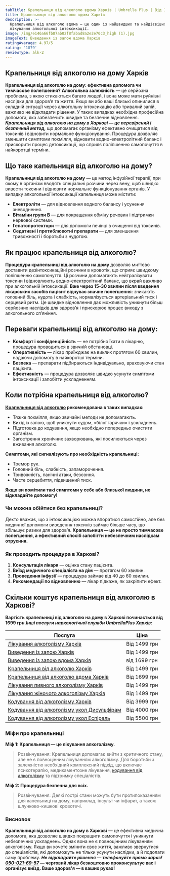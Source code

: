 ```yaml
---
tabTitle: Крапельниця від алкоголю вдома Харків | Umbrella Plus | Від 1699 грн
title: Крапельниця від алкоголю вдома Харків
description: >-
  Крапельниця від алкоголю вдома — це один із найшвидших та найдієвіших способів
  лікування алкогольної інтоксикації.
image: /img/e146a66fb87ab02f8fabad8a2e2e70c3_high (1).jpg
imageText: Виведення із запою вдома Харків
ratingAvarage: 4.97/5
rating: '1879'
reviewType: alk-2
---
```


## Крапельниця від алкоголю на дому Харків

**Крапельниця від алкоголю на дому: ефективна допомога чи тимчасове полегшення?**
**Алкогольна залежність** — це серйозна проблема, з якою стикаються багато людей, і вона може мати руйнівні наслідки для здоров’я та життя. Якщо ви або ваші близькі опинилися в складній ситуації через алкогольну інтоксикацію або тривалий запій, важливо не відкладати рішення. У таких випадках необхідна професійна допомога, яка забезпечить швидке та безпечне відновлення. ***Крапельниця від алкоголю на дому в Харкові — це перевірений і безпечний метод,*** що допомагає організму ефективно очищатися від токсинів і відновити нормальне функціонування. Процедура дозволяє зменшити симптоми похмілля, відновити водно-електролітний баланс і прискорити процес детоксикації, що сприяє поліпшенню самопочуття в найкоротші терміни.

## Що таке капельниця від алкоголю на дому?

**Крапельниця від алкоголю на дому** — це метод інфузійної терапії, при якому в організм вводять спеціальні розчини через вену, щоб швидко вивести токсини і відновити нормальне функціонування органів. У випадку алкогольної інтоксикації капельниця може містити:

* **Електроліти** — для відновлення водного балансу і усунення зневоднення.
* **Вітаміни групи B** — для покращення обміну речовин і підтримки нервової системи.
* **Гепатопротектори** — для допомоги печінці в очищенні від токсинів.
* **Седативні і протиблювотні препарати** — для зменшення тривожності і боротьби з нудотою.

## Як працює крапельниця від алкоголю?

**Процедура крапельниці від алкоголю на дому** дозволяє миттєво доставити дезінтоксикаційні розчини в кровотік, що сприяє швидкому поліпшенню самопочуття. Ці розчини допомагають нейтралізувати токсини і відновлюють водно-електролітний баланс, що вкрай важливо при алкогольній інтоксикації. **Вже через 15-30 хвилин після введення лікарських засобів пацієнт відчуває значне полегшення**: зникають головний біль, нудота і слабкість, нормалізується артеріальний тиск і серцевий ритм. Це швидке відновлення дає можливість уникнути більш серйозних наслідків для здоров’я і прискорює процес виходу з алкогольного сп’яніння.

## Переваги крапельниці від алкоголю на дому:

* **Комфорт і конфіденційність** — не потрібно їхати в лікарню, процедура проводиться в звичній обстановці.
* **Оперативність** — лікар приїжджає на виклик протягом 60 хвилин, надаючи допомогу в найкоротші терміни.
* **Безпека** — препарати підбираються індивідуально, враховуючи стан пацієнта.
* **Ефективність** — процедура дозволяє швидко усунути симптоми інтоксикації і запобігти ускладненням.

## Коли потрібна крапельниця від алкоголю?

**[Крапельниця від алкоголю](https://umbrella-plus.com.ua/uk/kharkiv/kapelnica_ot_alkogola_kharkiv-ua/) рекомендована в таких випадках:**

* Тяжке похмілля, якщо звичайні методи не допомагають.
* Вихід із запою, щоб уникнути судом, «білої гарячки» і ускладнень.
* Підготовка до кодування, якщо необхідно попередньо очистити організм.
* Загострення хронічних захворювань, які посилюються через вживання алкоголю.

**Симптоми, які сигналізують про необхідність крапельниці:**

* Тремор рук.
* Головний біль, слабкість, запаморочення.
* Тривожність, панічні атаки, безсоння.
* Часте серцебиття, підвищений тиск.

**Якщо ви помітили такі симптоми у себе або близької людини, не відкладайте допомогу!**

### Чи можна обійтися без крапельниці?

Дехто вважає, що з інтоксикацією можна впоратися самостійно, але без медичної допомоги виведення токсинів займає більше часу, що збільшує ризики для здоров’я. **Крапельниця — це не просто тимчасове полегшення, а ефективний спосіб запобігти небезпечним наслідкам отруєння.**

### Як проходить процедура в Харкові?

1. **Консультація лікаря** — оцінка стану пацієнта.
2. **Виїзд медичного спеціаліста на дім** — протягом 60 хвилин.
3. **Проведення інфузії** — процедура займає від 40 до 60 хвилин.
4. **Рекомендації по відновленню** — лікар підкаже, як закріпити ефект.

## Скільки коштує крапельниця від алкоголю в Харкові?

**Вартість крапельниці від алкоголю на дому в Харкові починається від 1699 грн.*Інші послуги наркологічної служби UmbrellaPlus Харків:***

| Послуга                                                                                                                             | Ціна         |
| ----------------------------------------------------------------------------------------------------------------------------------- | ------------ |
| [Лікування алкоголізму Харків](https://umbrella-plus.com.ua/uk/kharkiv/lechenie-alkogolizma-kharkiv-ua/)                            | Від 1499 грн |
| [Виведення із запою Харків](https://umbrella-plus.com.ua/uk/kharkiv/vivod-iz-zapoia-kharkiv-ua/)                                    | Від 1499 грн |
| [Виведення із запою вдома Харків](https://umbrella-plus.com.ua/uk/kharkiv/vivod-iz-zapoia-na-domy-kharkiv-ua/)                      | від 1699 грн |
| [Крапельниця від алкоголю Харків](https://umbrella-plus.com.ua/uk/kharkiv/kapelnica_ot_alkogola_kharkiv-ua/)                        | Від 1499 грн |
| [Крапельниця від алкоголю вдома Харків](https://umbrella-plus.com.ua/uk/kharkiv/kapelnica_ot_alkogola_na_domy_kharkiv_ua/)          | Від 1699 грн |
| [Лікування пивного алкоголізму Харків](https://umbrella-plus.com.ua/uk/kharkiv/lechenie-pivnogo-alkogolizma-kharkiv-ua/)            | Від 1499 грн |
| [Лікування жіночого алкоголізму Харків](https://umbrella-plus.com.ua/uk/kharkiv/lechenie-jenskogo-alkogolizma-kharkiv-ua/)          | Від 1499 грн |
| [Кодування від алкоголізму Харків](https://umbrella-plus.com.ua/uk/kharkiv/kodirovka-ot-alkogolia-kharkiv-ua/)                      | Від 3999 грн |
| [Кодування від алкоголізму укол Дисульфірам](https://umbrella-plus.com.ua/uk/kharkiv/kodirovka-ot-alkogolia-disulfiram-kharkiv-ua/) | Від 4000 грн |
| [Кодування від алкоголізму укол Еспіраль](https://umbrella-plus.com.ua/uk/kharkiv/kodirovka-ot-alkogolizma-espiarl-kharkiv-ua/)     | Від 5500 грн |

### Міфи про крапельниці

**Міф 1: Крапельниця — це лікування алкоголізму.**

> Розвінчування: Крапельниця допомагає вийти з критичного стану, але не є повноцінним лікуванням алкоголізму. Для боротьби з залежністю необхідний комплексний підхід, що включає психотерапію, медикаментозне лікування, [кодування від алкоголізму](https://umbrella-plus.com.ua/uk/kharkiv/kodirovka-ot-alkogolia-kharkiv-ua/) та підтримку спеціалістів.

**Міф 2: Процедура безпечна для всіх.**

> Розвінчування: Деякі гострі стани можуть бути протипоказанням для капельниці на дому, наприклад, інсульт чи інфаркт, а також шлунково-кишкові кровотечі.

### Висновок

**Крапельниця від алкоголю на дому в Харкові** — це ефективна медична допомога, яка дозволяє швидко покращити самопочуття і уникнути небезпечних ускладнень. Однак вона не є повноцінним лікуванням алкоголізму. Якщо ви хочете змінити своє життя, важливо звернутися до спеціалістів, які допоможуть не тільки усунути наслідки, а й подолати саму проблему.
***Не відкладайте рішення — телефонуйте прямо зараз! [050-021-69-57](tel:0500216957)* — черговий лікар безкоштовно проконсультує вас і організує виїзд. Ваше здоров'я — в ваших руках!**
